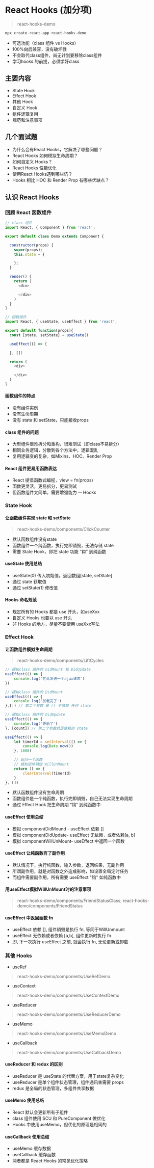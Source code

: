 # React Hooks (加分项)
> react-hooks-demo
```bash
npx create-react-app react-hooks-demo
```
- 可选功能（class 组件 vs Hooks）
- 100%向后兼容，没有破坏性
- 不会取代class组件，尚无计划要移除class组件
- 学习hooks 的前提，必须学好class

## 主要内容
- State Hook
- Effect Hook
- 其他 Hook
- 自定义 Hook
- 组件逻辑复用
- 规范和注意事项

## 几个面试题
- 为什么会有React Hooks，它解决了哪些问题？
- React Hooks 如何模拟生命周期？
- 如何自定义 Hooks？
- React Hooks 性能优化
- 使用React Hooks遇到哪些坑？
- Hooks 相比 HOC 和 Render Prop 有哪些优缺点？

## 认识 React Hooks

### 回顾 React 函数组件
```javascript
// class 组件
import React, { Component } from 'react';

export default class Demo extends Component {

  constructor(props) {
    super(props);
    this.state = {

    };
  }

  render() {
    return (
      <div>

      </div>
    )
  }
}
```

```javascript
// 函数组件
import React, { useState, useEffect } from 'react';

export default function(props){
  const [state, setState] = useState()

  useEffect(() => {

  }, [])

  return (
    <div>

    </div>
  )
}
```

#### 函数组件的特点
- 没有组件实例
- 没有生命周期
- 没有 state 和 setState，只能接收props

#### class 组件的问题
- 大型组件很难拆分和重构，很难测试（即class不易拆分）
- 相同业务逻辑，分散到各个方法中，逻辑混乱
- 复用逻辑变的复杂，如Mixins、HOC、Render Prop

#### React 组件更易用函数表达
- React 提倡函数式编程，view = fn(props)
- 函数更灵活，更易拆分，更易测试
- 但函数组件太简单，需要增强能力 -- Hooks

### State Hook

#### 让函数组件实现 state 和 setState
> react-hooks-demo/components/ClickCounter

- 默认函数组件没有state
- 函数组件一个纯函数，执行完即销毁，无法存储 state
- 需要 State Hook，即把 state 功能 “钩” 到纯函数

#### useState 使用总结
- useState(0) 传入初始值，返回数组[state, setState]
- 通过 state 获取值
- 通过 setState(1) 修改值

#### Hooks 命名规范
- 规定所有的 Hooks 都是 use 开头，如useXxx
- 自定义 Hooks 也要以 use 开头
- 非 Hooks 的地方，尽量不要使用 useXxx写法

### Effect Hook

#### 让函数组件模拟生命周期
> react-hooks-demo/components/LiftCycles
```javascript
// 模拟class 组件的 DidMount 和 DidUpdate
useEffect(() => {
    console.log('在此发送一个ajax请求')
})

// 模拟class 组件的 DidMount
useEffect(() => {
    console.log('加载完了')
},[]) // 第二个参数 是 [] 不依赖 任何 state

// 模拟class 组件的 DidUpdate
useEffect(() => {
    console.log('更新了')
}, [count]) // 第二个参数就是依赖的 state

useEffect(() => {
    let timerId = setInterval(() => {
        console.log(Date.now())
    }, 1000)

    // 返回一个函数
    // 模拟组件销毁 WillUnMount
    return () => {
        clearInterval(timerId)
    }
}, [])

```
- 默认函数组件没有生命周期
- 函数组件是一个纯函数，执行完即销毁，自己无法实现生命周期
- 通过 Effect Hook 把生命周期 “钩” 到纯函数中

#### useEffect 使用总结
- 模拟 componentDidMound - useEffect 依赖 []
- 模拟 componentDidUpdate- useEffect 无依赖，或者依赖[a, b]
- 模拟 componentWillUnMount- useEffect 中返回一个函数

#### useEffect 让纯函数有了副作用
- 默认情况下，执行纯函数，输入参数，返回结果，无副作用
- 所谓副作用，就是对函数之外造成影响，如设置全局定时任务
- 而组件需要副作用，所有需要 useEffect "钩" 如纯函数中

#### 用useEffect模拟WillUnMount时的注意事项
> react-hooks-demo/components/FriendStatusClass; react-hooks-demo/components/FriendStatus

#### useEffect 中返回函数 fn
- useEffect 依赖 [], 组件销毁是执行 fn, 等同于WillUnmount
- useEffect 无依赖或者依赖 [a,b], 组件更新时执行 fn
- 即, 下一次执行 useEffect 之前, 就会执行 fn, 无论更新或卸载

### 其他 Hooks
- useRef
> react-hooks-demo/components/UseRefDemo

- useContext
> react-hooks-demo/components/UseContextDemo

- useReducer
> react-hooks-demo/components/UseReducerDemo

- useMemo
> react-hooks-demo/components/UseMemoDemo

- useCallback
> react-hooks-demo/components/UseCallbackDemo

#### useReducer 和 redux 的区别
- useReducer 是 useState 的代替方案，用于state复杂变化
- useReducer 是单个组件状态管理，组件通讯害需要 props
- redux 是全局的状态管理，多组件共享数据

#### useMemo 使用总结
- React 默认会更新所有子组件
- class 组件使用 SCU 和 PureComponent 做优化
- Hooks 中使用useMemo，但优化的原理是相同的

#### useCallback 使用总结
- useMemo 缓存数据
- useCallback 缓存函数
- 两者都是 React Hooks 的常见优化策略